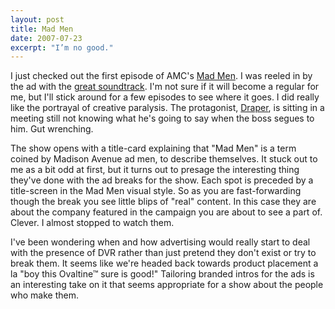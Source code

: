 ```yaml
---
layout: post
title: Mad Men
date: 2007-07-23
excerpt: "I’m no good."
---
```


I just checked out the first episode of AMC's [Mad Men](http://media.amctv.com/originals/madmen/). I was reeled in by the ad with the [great soundtrack](http://en.wikipedia.org/wiki/You_Know_I'm_No_Good). I'm not sure if it will become a regular for me, but I'll stick around for a few episodes to see where it goes. I did really like the portrayal of creative paralysis. The protagonist, [Draper](http://media.amctv.com/originals/madmen/cast/cast_bio_hamm.html), is sitting in a meeting still not knowing what he's going to say when the boss segues to him. Gut wrenching.

The show opens with a title-card explaining that "Mad Men" is a term coined by Madison Avenue ad men, to describe themselves. It stuck out to me as a bit odd at first, but it turns out to presage the interesting thing they've done with the ad breaks for the show. Each spot is preceded by a title-screen in the Mad Men visual style. So as you are fast-forwarding though the break you see little blips of "real" content. In this case they are  about the company featured in the campaign you are about to see a part of. Clever. I almost stopped to watch them.

I've been wondering when and how advertising would really start to deal with the presence of DVR rather than just pretend they don't exist or try to break them. It seems like we're headed back towards product placement a la "boy this Ovaltine™ sure is good!" Tailoring branded intros for the ads is an interesting take on it that seems appropriate for a show about the people who make them.
